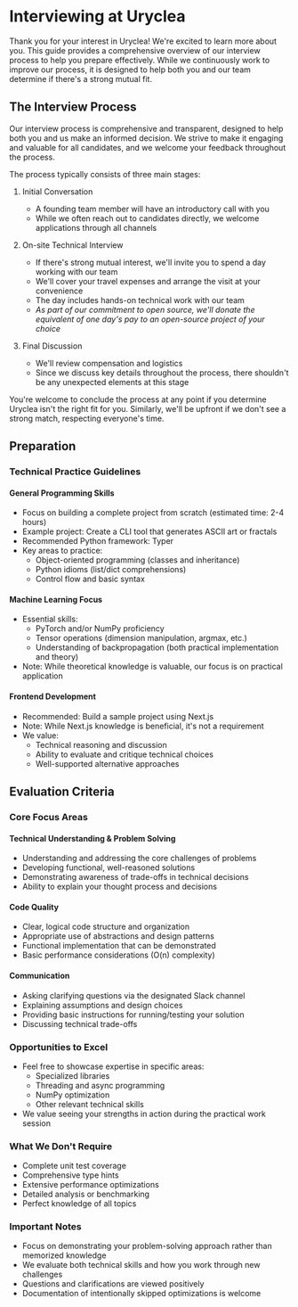 # Interviewing at Uryclea
Thank you for your interest in Uryclea! We're excited to learn more about you. This guide provides a comprehensive overview of our interview process to help you prepare effectively. While we continuously work to improve our process, it is designed to help both you and our team determine if there's a strong mutual fit.

## The Interview Process

Our interview process is comprehensive and transparent, designed to help both you and us make an informed decision. We strive to make it engaging and valuable for all candidates, and we welcome your feedback throughout the process.

The process typically consists of three main stages:

1. Initial Conversation
   - A founding team member will have an introductory call with you
   - While we often reach out to candidates directly, we welcome applications through all channels

2. On-site Technical Interview
   - If there's strong mutual interest, we'll invite you to spend a day working with our team
   - We'll cover your travel expenses and arrange the visit at your convenience
   - The day includes hands-on technical work with our team
   - *As part of our commitment to open source, we'll donate the equivalent of one day's pay to an open-source project of your choice*

3. Final Discussion
   - We'll review compensation and logistics
   - Since we discuss key details throughout the process, there shouldn't be any unexpected elements at this stage

You're welcome to conclude the process at any point if you determine Uryclea isn't the right fit for you. Similarly, we'll be upfront if we don't see a strong match, respecting everyone's time.

## Preparation

### Technical Practice Guidelines

#### General Programming Skills
- Focus on building a complete project from scratch (estimated time: 2-4 hours)
- Example project: Create a CLI tool that generates ASCII art or fractals
- Recommended Python framework: Typer
- Key areas to practice:
  - Object-oriented programming (classes and inheritance)
  - Python idioms (list/dict comprehensions)
  - Control flow and basic syntax
  
#### Machine Learning Focus
- Essential skills:
  - PyTorch and/or NumPy proficiency
  - Tensor operations (dimension manipulation, argmax, etc.)
  - Understanding of backpropagation (both practical implementation and theory)
- Note: While theoretical knowledge is valuable, our focus is on practical application

#### Frontend Development
- Recommended: Build a sample project using Next.js
- Note: While Next.js knowledge is beneficial, it's not a requirement
- We value:
  - Technical reasoning and discussion
  - Ability to evaluate and critique technical choices
  - Well-supported alternative approaches

## Evaluation Criteria

### Core Focus Areas

#### Technical Understanding & Problem Solving
- Understanding and addressing the core challenges of problems
- Developing functional, well-reasoned solutions
- Demonstrating awareness of trade-offs in technical decisions
- Ability to explain your thought process and decisions

#### Code Quality
- Clear, logical code structure and organization
- Appropriate use of abstractions and design patterns
- Functional implementation that can be demonstrated
- Basic performance considerations (O(n) complexity)

#### Communication
- Asking clarifying questions via the designated Slack channel
- Explaining assumptions and design choices
- Providing basic instructions for running/testing your solution
- Discussing technical trade-offs

### Opportunities to Excel
- Feel free to showcase expertise in specific areas:
  - Specialized libraries
  - Threading and async programming
  - NumPy optimization
  - Other relevant technical skills
- We value seeing your strengths in action during the practical work session

### What We Don't Require
- Complete unit test coverage
- Comprehensive type hints
- Extensive performance optimizations
- Detailed analysis or benchmarking
- Perfect knowledge of all topics

### Important Notes
- Focus on demonstrating your problem-solving approach rather than memorized knowledge
- We evaluate both technical skills and how you work through new challenges
- Questions and clarifications are viewed positively
- Documentation of intentionally skipped optimizations is welcome
